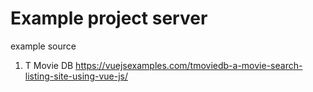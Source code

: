 # Example project server
example source
1. T Movie DB https://vuejsexamples.com/tmoviedb-a-movie-search-listing-site-using-vue-js/